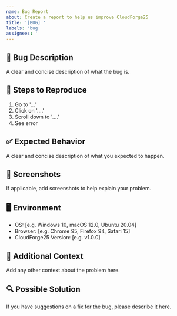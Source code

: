 ```yaml
---
name: Bug Report
about: Create a report to help us improve CloudForge25
title: '[BUG] '
labels: 'bug'
assignees: ''
---
```


## 🐛 Bug Description
A clear and concise description of what the bug is.

## 🔄 Steps to Reproduce
1. Go to '...'
2. Click on '....'
3. Scroll down to '....'
4. See error

## ✅ Expected Behavior
A clear and concise description of what you expected to happen.

## 📸 Screenshots
If applicable, add screenshots to help explain your problem.

## 🖥️ Environment
- OS: [e.g. Windows 10, macOS 12.0, Ubuntu 20.04]
- Browser: [e.g. Chrome 95, Firefox 94, Safari 15]
- CloudForge25 Version: [e.g. v1.0.0]

## 📝 Additional Context
Add any other context about the problem here.

## 🔍 Possible Solution
If you have suggestions on a fix for the bug, please describe it here.

